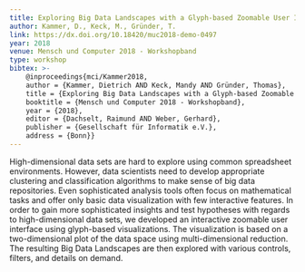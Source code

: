 ```yaml
---
title: Exploring Big Data Landscapes with a Glyph-based Zoomable User Interface
author: Kammer, D., Keck, M., Gründer, T.
link: https://dx.doi.org/10.18420/muc2018-demo-0497
year: 2018
venue: Mensch und Computer 2018 - Workshopband
type: workshop
bibtex: >-
    @inproceedings{mci/Kammer2018,
    author = {Kammer, Dietrich AND Keck, Mandy AND Gründer, Thomas},
    title = {Exploring Big Data Landscapes with a Glyph-based Zoomable User Interface},
    booktitle = {Mensch und Computer 2018 - Workshopband},
    year = {2018},
    editor = {Dachselt, Raimund AND Weber, Gerhard},
    publisher = {Gesellschaft für Informatik e.V.},
    address = {Bonn}}
---
```

High-dimensional data sets are hard to explore using common spreadsheet environments. However, data scientists need to develop appropriate clustering and classification algorithms to make sense of big data repositories. Even sophisticated analysis tools often focus on mathematical tasks and offer only basic data visualization with few interactive features. In order to gain more sophisticated insights and test hypotheses with regards to high-dimensional data sets, we developed an interactive zoomable user interface using glyph-based visualizations. The visualization is based on a two-dimensional plot of the data space using multi-dimensional reduction. The resulting Big Data Landscapes are then explored with various controls, filters, and details on demand.